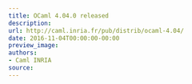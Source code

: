 ```yaml
---
title: OCaml 4.04.0 released
description:
url: http://caml.inria.fr/pub/distrib/ocaml-4.04/
date: 2016-11-04T00:00:00-00:00
preview_image:
authors:
- Caml INRIA
source:
---
```



